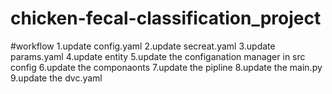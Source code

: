 # chicken-fecal-classification_project

#workflow
1.update config.yaml
2.update secreat.yaml
3.update params.yaml
4.update entity
5.update the configanation manager in src config
6.update the componaonts
7.update the pipline
8.update the main.py
9.update the dvc.yaml